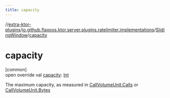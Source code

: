 ```yaml
---
title: capacity
---
```


//[extra-ktor-plugins](../../../index.md)/[io.github.flaxoos.ktor.server.plugins.ratelimiter.implementations](../index.md)/[SlidingWindow](index.md)/[capacity](capacity.md)

# capacity

[common]\
open override val [capacity](capacity.md): [Int](https://kotlinlang.org/api/latest/jvm/stdlib/kotlin/-int/index.md)

The maximum capacity, as measured
in [CallVolumeUnit.Calls](../../io.github.flaxoos.ktor.server.plugins.ratelimiter/-call-volume-unit/-calls/index.md)
or [CallVolumeUnit.Bytes](../../io.github.flaxoos.ktor.server.plugins.ratelimiter/-call-volume-unit/-bytes/index.md)




